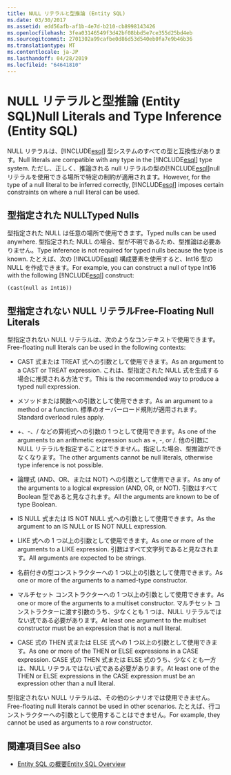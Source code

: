 ```yaml
---
title: NULL リテラルと型推論 (Entity SQL)
ms.date: 03/30/2017
ms.assetid: edd56afb-af1b-4e7d-b210-cb8998143426
ms.openlocfilehash: 3fea03146549f3d42bf08bbd5e7ce355d25bd4eb
ms.sourcegitcommit: 2701302a99cafbe0d86d53d540eb0fa7e9b46b36
ms.translationtype: MT
ms.contentlocale: ja-JP
ms.lasthandoff: 04/28/2019
ms.locfileid: "64641810"
---
```

# <a name="null-literals-and-type-inference-entity-sql"></a><span data-ttu-id="b0974-102">NULL リテラルと型推論 (Entity SQL)</span><span class="sxs-lookup"><span data-stu-id="b0974-102">Null Literals and Type Inference (Entity SQL)</span></span>
<span data-ttu-id="b0974-103">NULL リテラルは、[!INCLUDE[esql](../../../../../../includes/esql-md.md)] 型システムのすべての型と互換性があります。</span><span class="sxs-lookup"><span data-stu-id="b0974-103">Null literals are compatible with any type in the [!INCLUDE[esql](../../../../../../includes/esql-md.md)] type system.</span></span> <span data-ttu-id="b0974-104">ただし、正しく、推論される null リテラルの型の[!INCLUDE[esql](../../../../../../includes/esql-md.md)]null リテラルを使用できる場所で特定の制約が適用されます。</span><span class="sxs-lookup"><span data-stu-id="b0974-104">However, for the type of a null literal to be inferred correctly, [!INCLUDE[esql](../../../../../../includes/esql-md.md)] imposes certain constraints on where a null literal can be used.</span></span>  
  
## <a name="typed-nulls"></a><span data-ttu-id="b0974-105">型指定された NULL</span><span class="sxs-lookup"><span data-stu-id="b0974-105">Typed Nulls</span></span>  
 <span data-ttu-id="b0974-106">型指定された NULL は任意の場所で使用できます。</span><span class="sxs-lookup"><span data-stu-id="b0974-106">Typed nulls can be used anywhere.</span></span> <span data-ttu-id="b0974-107">型指定された NULL の場合、型が不明であるため、型推論は必要ありません。</span><span class="sxs-lookup"><span data-stu-id="b0974-107">Type inference is not required for typed nulls because the type is known.</span></span> <span data-ttu-id="b0974-108">たとえば、次の [!INCLUDE[esql](../../../../../../includes/esql-md.md)] 構成要素を使用すると、Int16 型の NULL を作成できます。</span><span class="sxs-lookup"><span data-stu-id="b0974-108">For example, you can construct a null of type Int16 with the following [!INCLUDE[esql](../../../../../../includes/esql-md.md)] construct:</span></span>  
  
 `(cast(null as Int16))`  
  
## <a name="free-floating-null-literals"></a><span data-ttu-id="b0974-109">型指定されない NULL リテラル</span><span class="sxs-lookup"><span data-stu-id="b0974-109">Free-Floating Null Literals</span></span>  
 <span data-ttu-id="b0974-110">型指定されない NULL リテラルは、次のようなコンテキストで使用できます。</span><span class="sxs-lookup"><span data-stu-id="b0974-110">Free-floating null literals can be used in the following contexts:</span></span>  
  
- <span data-ttu-id="b0974-111">CAST 式または TREAT 式への引数として使用できます。</span><span class="sxs-lookup"><span data-stu-id="b0974-111">As an argument to a CAST or TREAT expression.</span></span> <span data-ttu-id="b0974-112">これは、型指定された NULL 式を生成する場合に推奨される方法です。</span><span class="sxs-lookup"><span data-stu-id="b0974-112">This is the recommended way to produce a typed null expression.</span></span>  
  
- <span data-ttu-id="b0974-113">メソッドまたは関数への引数として使用できます。</span><span class="sxs-lookup"><span data-stu-id="b0974-113">As an argument to a method or a function.</span></span> <span data-ttu-id="b0974-114">標準のオーバーロード規則が適用されます。</span><span class="sxs-lookup"><span data-stu-id="b0974-114">Standard overload rules apply.</span></span>  
  
- <span data-ttu-id="b0974-115">+、-、/ などの算術式への引数の 1 つとして使用できます。</span><span class="sxs-lookup"><span data-stu-id="b0974-115">As one of the arguments to an arithmetic expression such as +, -, or /.</span></span> <span data-ttu-id="b0974-116">他の引数に NULL リテラルを指定することはできません。指定した場合、型推論ができなくなります。</span><span class="sxs-lookup"><span data-stu-id="b0974-116">The other arguments cannot be null literals, otherwise type inference is not possible.</span></span>  
  
- <span data-ttu-id="b0974-117">論理式 (AND、OR、または NOT) への引数として使用できます。</span><span class="sxs-lookup"><span data-stu-id="b0974-117">As any of the arguments to a logical expression (AND, OR, or NOT).</span></span> <span data-ttu-id="b0974-118">引数はすべて Boolean 型であると見なされます。</span><span class="sxs-lookup"><span data-stu-id="b0974-118">All the arguments are known to be of type Boolean.</span></span>  
  
- <span data-ttu-id="b0974-119">IS NULL 式または IS NOT NULL 式への引数として使用できます。</span><span class="sxs-lookup"><span data-stu-id="b0974-119">As the argument to an IS NULL or IS NOT NULL expression.</span></span>  
  
- <span data-ttu-id="b0974-120">LIKE 式への 1 つ以上の引数として使用できます。</span><span class="sxs-lookup"><span data-stu-id="b0974-120">As one or more of the arguments to a LIKE expression.</span></span> <span data-ttu-id="b0974-121">引数はすべて文字列であると見なされます。</span><span class="sxs-lookup"><span data-stu-id="b0974-121">All arguments are expected to be strings.</span></span>  
  
- <span data-ttu-id="b0974-122">名前付きの型コンストラクターへの 1 つ以上の引数として使用できます。</span><span class="sxs-lookup"><span data-stu-id="b0974-122">As one or more of the arguments to a named-type constructor.</span></span>  
  
- <span data-ttu-id="b0974-123">マルチセット コンストラクターへの 1 つ以上の引数として使用できます。</span><span class="sxs-lookup"><span data-stu-id="b0974-123">As one or more of the arguments to a multiset constructor.</span></span> <span data-ttu-id="b0974-124">マルチセット コンストラクターに渡す引数のうち、少なくとも 1 つは、NULL リテラルではない式である必要があります。</span><span class="sxs-lookup"><span data-stu-id="b0974-124">At least one argument to the multiset constructor must be an expression that is not a null literal.</span></span>  
  
- <span data-ttu-id="b0974-125">CASE 式の THEN 式または ELSE 式への 1 つ以上の引数として使用できます。</span><span class="sxs-lookup"><span data-stu-id="b0974-125">As one or more of the THEN or ELSE expressions in a CASE expression.</span></span> <span data-ttu-id="b0974-126">CASE 式の THEN 式または ELSE 式のうち、少なくとも一方は、NULL リテラルではない式である必要があります。</span><span class="sxs-lookup"><span data-stu-id="b0974-126">At least one of the THEN or ELSE expressions in the CASE expression must be an expression other than a null literal.</span></span>  
  
 <span data-ttu-id="b0974-127">型指定されない NULL リテラルは、その他のシナリオでは使用できません。</span><span class="sxs-lookup"><span data-stu-id="b0974-127">Free-floating null literals cannot be used in other scenarios.</span></span> <span data-ttu-id="b0974-128">たとえば、行コンストラクターへの引数として使用することはできません。</span><span class="sxs-lookup"><span data-stu-id="b0974-128">For example,  they cannot be used as arguments to a row constructor.</span></span>  
  
## <a name="see-also"></a><span data-ttu-id="b0974-129">関連項目</span><span class="sxs-lookup"><span data-stu-id="b0974-129">See also</span></span>

- [<span data-ttu-id="b0974-130">Entity SQL の概要</span><span class="sxs-lookup"><span data-stu-id="b0974-130">Entity SQL Overview</span></span>](../../../../../../docs/framework/data/adonet/ef/language-reference/entity-sql-overview.md)
